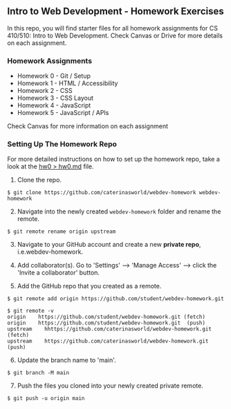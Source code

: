## Intro to Web Development - Homework Exercises

In this repo, you will find starter files for all homework assignments for CS 410/510: Intro to Web Development. Check Canvas or Drive for more details on each assignment.

### Homework Assignments

- Homework 0 - Git / Setup
- Homework 1 - HTML / Accessibility
- Homework 2 - CSS  
- Homework 3 - CSS Layout 
- Homework 4 - JavaScript
- Homework 5 - JavaScript / APIs

Check Canvas for more information on each assignment

### Setting Up The Homework Repo

For more detailed instructions on how to set up the homework repo, take a look at the [hw0 > hw0.md](https://github.com/caterinasworld/webdev-homework/blob/main/hw0/hw0.md) file.

1. Clone the repo.

```console
$ git clone https://github.com/caterinasworld/webdev-homework webdev-homework
```

2. Navigate into the newly created `webdev-homework` folder and rename the remote.

```console
$ git remote rename origin upstream
```

3. Navigate to your GitHub account and create a new **private repo**, i.e.webdev-homework.

4. Add collaborator(s). Go to 'Settings' --> 'Manage Access' --> click the 'Invite a collaborator' button.

5. Add the GitHub repo that you created as a remote.

```console
$ git remote add origin https://github.com/student/webdev-homework.git

$ git remote -v
origin	  https://github.com/student/webdev-homework.git (fetch)
origin	  https://github.com/student/webdev-homework.git  (push)
upstream	hhttps://github.com/caterinasworld/webdev-homework.git (fetch)
upstream	https://github.com/caterinasworld/webdev-homework.git (push)
```

6. Update the branch name to 'main'.

```console
$ git branch -M main
```

7. Push the files you cloned into your newly created private remote.

```console
$ git push -u origin main
```
